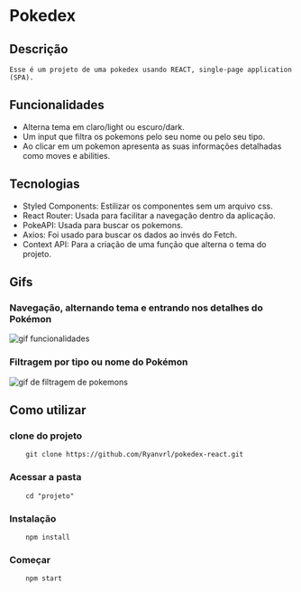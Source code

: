 # Pokedex

## Descrição
    Esse é um projeto de uma pokedex usando REACT, single-page application (SPA).


## Funcionalidades
- Alterna tema em claro/light ou escuro/dark.
- Um input que filtra os pokemons pelo seu nome ou pelo seu tipo.
- Ao clicar em um pokemon apresenta as suas informações detalhadas como moves e abilities.

## Tecnologias

- Styled Components: Estilizar os componentes sem um arquivo css.
- React Router: Usada para facilitar a navegação dentro da aplicação.
- PokeAPI: Usada para buscar os pokemons.
- Axios: Foi usado para buscar os dados ao invés do Fetch.
- Context API: Para a criação de uma função que alterna o tema do projeto.

## Gifs

### Navegação, alternando tema e entrando nos detalhes do Pokémon
<img src="./public/images/gif_sem_input.gif" alt="gif funcionalidades">

### Filtragem por tipo ou nome do Pokémon
<img src="./public/images/gif_com_input.gif" alt="gif de filtragem de pokemons">

## Como utilizar

### clone do projeto
```
    git clone https://github.com/Ryanvrl/pokedex-react.git
```

### Acessar a pasta
```
    cd "projeto"
```

### Instalação
```
    npm install
```

### Começar
```
    npm start
```

